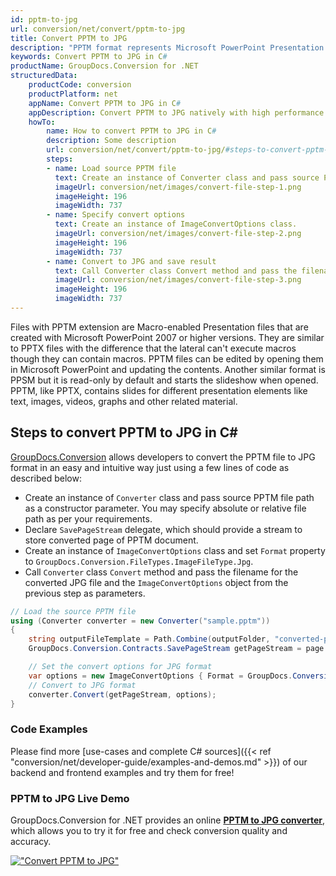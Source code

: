 ```yaml
---
id: pptm-to-jpg
url: conversion/net/convert/pptm-to-jpg
title: Convert PPTM to JPG
description: "PPTM format represents Microsoft PowerPoint Presentation with .pptm extension. Learn how to convert PPTM to JPG file programmatically in C# language using GroupDocs.Conversion for .NET library."
keywords: Convert PPTM to JPG in C#
productName: GroupDocs.Conversion for .NET
structuredData:
    productCode: conversion
    productPlatform: net
    appName: Convert PPTM to JPG in C#
    appDescription: Convert PPTM to JPG natively with high performance using C# language and server side GroupDocs.Conversion for .NET APIs, without the use of any software like Microsoft or Open Office.
    howTo:
        name: How to convert PPTM to JPG in C# 
        description: Some description
        url: conversion/net/convert/pptm-to-jpg/#steps-to-convert-pptm-to-jpg-in-c
        steps:
        - name: Load source PPTM file 
          text: Create an instance of Converter class and pass source PPTM file path as a constructor parameter. You may specify absolute or relative file path as per your requirements. 
          imageUrl: conversion/net/images/convert-file-step-1.png
          imageHeight: 196
          imageWidth: 737
        - name: Specify convert options 
          text: Create an instance of ImageConvertOptions class.
          imageUrl: conversion/net/images/convert-file-step-2.png
          imageHeight: 196
          imageWidth: 737
        - name: Convert to JPG and save result 
          text: Call Converter class Convert method and pass the filename for the converted HTML file and the ImageConvertOptions object from the previous step as parameters.
          imageUrl: conversion/net/images/convert-file-step-3.png
          imageHeight: 196
          imageWidth: 737
---
```


Files with PPTM extension are Macro-enabled Presentation files that are created with Microsoft PowerPoint 2007 or higher versions. They are similar to PPTX files with the difference that the lateral can't execute macros though they can contain macros. PPTM files can be edited by opening them in Microsoft PowerPoint and updating the contents. Another similar format is PPSM but it is read-only by default and starts the slideshow when opened. PPTM, like PPTX, contains slides for different presentation elements like text, images, videos, graphs and other related material.

## Steps to convert PPTM to JPG in C#

[GroupDocs.Conversion](https://products.groupdocs.com/conversion/net) allows developers to convert the PPTM file to JPG format in an easy and intuitive way just using a few lines of code as described below:

* Create an instance of `Converter` class and pass source PPTM file path as a constructor parameter. You may specify absolute or relative file path as per your requirements. 
* Declare `SavePageStream` delegate, which should provide a stream to store converted page of PPTM document.
* Create an instance of `ImageConvertOptions` class and set `Format` property to `GroupDocs.Conversion.FileTypes.ImageFileType.Jpg`.
* Call `Converter` class `Convert` method and pass the filename for the converted JPG file and the `ImageConvertOptions` object from the previous step as parameters.

```csharp
// Load the source PPTM file
using (Converter converter = new Converter("sample.pptm"))
{
    string outputFileTemplate = Path.Combine(outputFolder, "converted-page-{0}.jpg");
    GroupDocs.Conversion.Contracts.SavePageStream getPageStream = page => new FileStream(string.Format(outputFileTemplate, page), FileMode.Create);

    // Set the convert options for JPG format
    var options = new ImageConvertOptions { Format = GroupDocs.Conversion.FileTypes.ImageFileType.Jpg };   
    // Convert to JPG format
    converter.Convert(getPageStream, options);
}
```

### Code Examples

Please find more [use-cases and complete C# sources]({{< ref "conversion/net/developer-guide/examples-and-demos.md" >}}) of our backend and frontend examples and try them for free!

### PPTM to JPG Live Demo

GroupDocs.Conversion for .NET provides an online [**PPTM to JPG converter**](https://products.groupdocs.app/conversion/pptm-to-jpg), which allows you to try it for free and check conversion quality and accuracy.

[!["Convert PPTM to JPG"](conversion/net/images/convert-to-jpg/convert-pptm-to-jpg.png)](https://products.groupdocs.app/conversion/pptm-to-jpg)